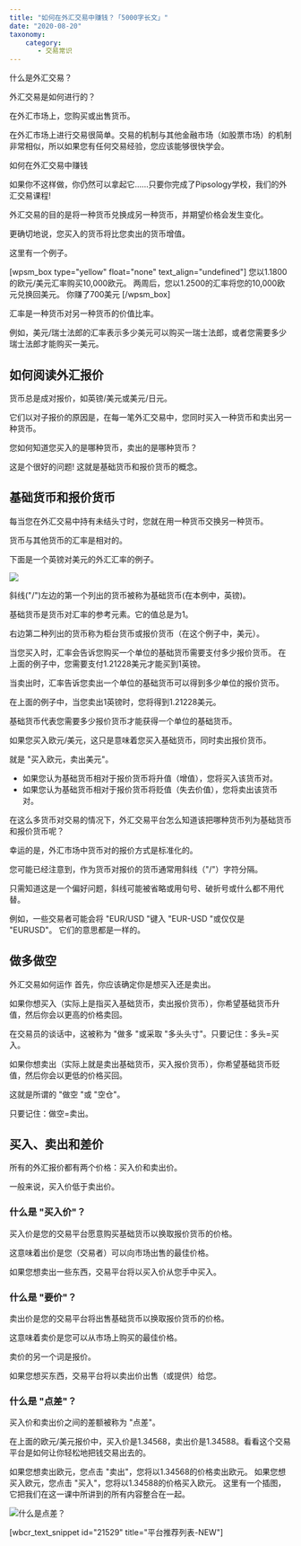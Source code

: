 ```yaml
---
title: "如何在外汇交易中赚钱？「5000字长文」"
date: "2020-08-20"
taxonomy:
    category: 
       - 交易常识
---
```


什么是外汇交易？

外汇交易是如何进行的？

在外汇市场上，您购买或出售货币。

在外汇市场上进行交易很简单。交易的机制与其他金融市场（如股票市场）的机制非常相似，所以如果您有任何交易经验，您应该能够很快学会。

如何在外汇交易中赚钱

如果你不这样做，你仍然可以拿起它......只要你完成了Pipsology学校，我们的外汇交易课程!

外汇交易的目的是将一种货币兑换成另一种货币，并期望价格会发生变化。

更确切地说，您买入的货币将比您卖出的货币增值。

这里有一个例子。

\[wpsm\_box type="yellow" float="none" text\_align="undefined"\] 您以1.1800的欧元/美元汇率购买10,000欧元。 两周后，您以1.2500的汇率将您的10,000欧元兑换回美元。 你赚了700美元 \[/wpsm\_box\]

汇率是一种货币对另一种货币的价值比率。

例如，美元/瑞士法郎的汇率表示多少美元可以购买一瑞士法郎，或者您需要多少瑞士法郎才能购买一美元。

## 如何阅读外汇报价

货币总是成对报价，如英镑/美元或美元/日元。

它们以对子报价的原因是，在每一笔外汇交易中，您同时买入一种货币和卖出另一种货币。

您如何知道您买入的是哪种货币，卖出的是哪种货币？

这是个很好的问题! 这就是基础货币和报价货币的概念。

## 基础货币和报价货币

每当您在外汇交易中持有未结头寸时，您就在用一种货币交换另一种货币。

货币与其他货币的汇率是相对的。

下面是一个英镑对美元的外汇汇率的例子。

![](https://we.laowei8.com/wp-content/uploads/2020/06/c8e489f885082d004b579484b2eda695-5.png)

斜线("/")左边的第一个列出的货币被称为基础货币(在本例中，英镑)。

基础货币是货币对汇率的参考元素。它的值总是为1。

右边第二种列出的货币称为柜台货币或报价货币（在这个例子中，美元）。

当您买入时，汇率会告诉您购买一个单位的基础货币需要支付多少报价货币。 在上面的例子中，您需要支付1.21228美元才能买到1英镑。

当卖出时，汇率告诉您卖出一个单位的基础货币可以得到多少单位的报价货币。

在上面的例子中，当您卖出1英镑时，您将得到1.21228美元。

基础货币代表您需要多少报价货币才能获得一个单位的基础货币。

如果您买入欧元/美元，这只是意味着您买入基础货币，同时卖出报价货币。

就是 "买入欧元，卖出美元"。

- 如果您认为基础货币相对于报价货币将升值（增值），您将买入该货币对。
- 如果您认为基础货币相对于报价货币将贬值（失去价值），您将卖出该货币对。

在这么多货币对交易的情况下，外汇交易平台怎么知道该把哪种货币列为基础货币和报价货币呢？

幸运的是，外汇市场中货币对的报价方式是标准化的。

您可能已经注意到，作为货币对报价的货币通常用斜线（"/"）字符分隔。

只需知道这是一个偏好问题，斜线可能被省略或用句号、破折号或什么都不用代替。

例如，一些交易者可能会将 "EUR/USD "键入 "EUR-USD "或仅仅是 "EURUSD"。 它们的意思都是一样的。

## 做多做空

外汇交易如何运作 首先，你应该确定你是想买入还是卖出。

如果你想买入（实际上是指买入基础货币，卖出报价货币），你希望基础货币升值，然后你会以更高的价格卖回。

在交易员的谈话中，这被称为 "做多 "或采取 "多头头寸"。只要记住：多头=买入。

如果你想卖出（实际上就是卖出基础货币，买入报价货币），你希望基础货币贬值，然后你会以更低的价格买回。

这就是所谓的 "做空 "或 "空仓"。

只要记住：做空=卖出。

## 买入、卖出和差价

所有的外汇报价都有两个价格：买入价和卖出价。

一般来说，买入价低于卖出价。

### 什么是 "买入价"？

买入价是您的交易平台愿意购买基础货币以换取报价货币的价格。

这意味着出价是您（交易者）可以向市场出售的最佳价格。

如果您想卖出一些东西，交易平台将以买入价从您手中买入。

### 什么是 "要价"？

卖出价是您的交易平台将出售基础货币以换取报价货币的价格。

这意味着卖价是您可以从市场上购买的最佳价格。

卖价的另一个词是报价。

如果您想买东西，交易平台将以卖出价出售（或提供）给您。

### 什么是 "点差"？

买入价和卖出价之间的差额被称为 "点差"。

在上面的欧元/美元报价中，买入价是1.34568，卖出价是1.34588。看看这个交易平台是如何让你轻松地把钱交易出去的。

如果您想卖出欧元，您点击 "卖出"，您将以1.34568的价格卖出欧元。 如果您想买入欧元，您点击 "买入"，您将以1.34588的价格买入欧元。 这里有一个插图，它把我们在这一课中所讲到的所有内容整合在一起。

![什么是点差？](https://we.laowei8.com/wp-content/uploads/2020/06/4e3c9f07311ee0b40b9f09619e7cdd4f.png)

\[wbcr\_text\_snippet id="21529" title="平台推荐列表-NEW"\]
